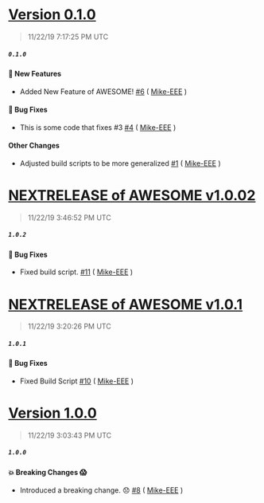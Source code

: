# [Version 0.1.0](https://github.com/ExtendedXmlSerializer/NextRelease/releases/tag/0.1.0)
> 11/22/19 7:17:25 PM UTC
##### `0.1.0`

#### &#128640; New Features 
- Added New Feature of AWESOME! [#6](https://github.com/ExtendedXmlSerializer/NextRelease/pull/6) ( [Mike-EEE](https://github.com/Mike-EEE) )

#### &#128027; Bug Fixes 
- This is some code that fixes #3 [#4](https://github.com/ExtendedXmlSerializer/NextRelease/pull/4) ( [Mike-EEE](https://github.com/Mike-EEE) )

#### Other Changes 
- Adjusted build scripts to be more generalized [#1](https://github.com/ExtendedXmlSerializer/NextRelease/pull/1) ( [Mike-EEE](https://github.com/Mike-EEE) )


# [NEXTRELEASE of AWESOME v1.0.02](https://github.com/ExtendedXmlSerializer/NextRelease/releases/tag/1.0.2)
> 11/22/19 3:46:52 PM UTC
##### `1.0.2`

#### &#128027; Bug Fixes 
- Fixed build script. [#11](https://github.com/ExtendedXmlSerializer/NextRelease/pull/11) ( [Mike-EEE](https://github.com/Mike-EEE) )


# [NEXTRELEASE of AWESOME v1.0.1](https://github.com/ExtendedXmlSerializer/NextRelease/releases/tag/1.0.1)
> 11/22/19 3:20:26 PM UTC
##### `1.0.1`

#### &#128027; Bug Fixes 
- Fixed Build Script [#10](https://github.com/ExtendedXmlSerializer/NextRelease/pull/10) ( [Mike-EEE](https://github.com/Mike-EEE) )


# [Version 1.0.0](https://github.com/ExtendedXmlSerializer/NextRelease/releases/tag/1.0.0)
> 11/22/19 3:03:43 PM UTC
##### `1.0.0`

#### &#128165; Breaking Changes &#128561; 
- Introduced a breaking change. &#128542; [#8](https://github.com/ExtendedXmlSerializer/NextRelease/pull/8) ( [Mike-EEE](https://github.com/Mike-EEE) )



